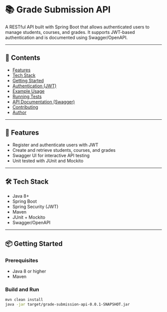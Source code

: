 # 📚 Grade Submission API

A RESTful API built with Spring Boot that allows authenticated users to manage students, courses, and grades. It supports JWT-based authentication and is documented using Swagger/OpenAPI.

---

## 📑 Contents
- [Features](#features)
- [Tech Stack](#tech-stack)
- [Getting Started](#getting-started)
- [Authentication (JWT)](#authentication-jwt)
- [Example Usage](#example-usage)
- [Running Tests](#running-tests)
- [API Documentation (Swagger)](#api-documentation-swagger)
- [Contributing](#contributing)
- [Author](#author)

---

## 🚀 Features

- Register and authenticate users with JWT
- Create and retrieve students, courses, and grades
- Swagger UI for interactive API testing
- Unit tested with JUnit and Mockito

---

## 🛠️ Tech Stack

- Java 8+
- Spring Boot
- Spring Security (JWT)
- Maven
- JUnit + Mockito
- Swagger/OpenAPI

---

## 📦 Getting Started

### Prerequisites
- Java 8 or higher  
- Maven

### Build and Run

```bash
mvn clean install
java -jar target/grade-submission-api-0.0.1-SNAPSHOT.jar
